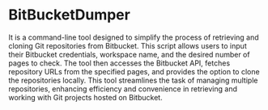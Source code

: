 # BitBucketDumper
It is a command-line tool designed to simplify the process of retrieving and cloning Git repositories from Bitbucket. This script allows users to input their Bitbucket credentials, workspace name, and the desired number of pages to check. The tool then accesses the Bitbucket API, fetches repository URLs from the specified pages, and provides the option to clone the repositories locally. This tool streamlines the task of managing multiple repositories, enhancing efficiency and convenience in retrieving and working with Git projects hosted on Bitbucket.
